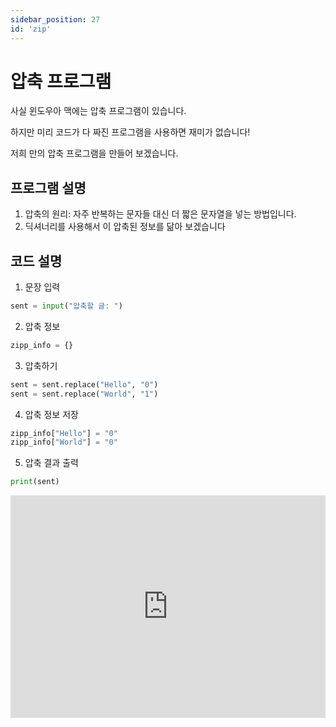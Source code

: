 ```yaml
---
sidebar_position: 27
id: 'zip'
---
```


# 압축 프로그램

사실 윈도우아 맥에는 압축 프로그램이 있습니다.

하지만 미리 코드가 다 짜진 프로그램을 사용하면 재미가 없습니다!

저희 만의 압축 프로그램을 만들어 보겠습니다.

## 프로그램 설명

1. 압축의 원리: 자주 반복하는 문자들 대신 더 짧은 문자열을 넣는 방법입니다.
2. 딕셔너리를 사용해서 이 압축된 정보를 닮아 보겠습니다

## 코드 설명

1. 문장 입력

```python
sent = input("압축할 글: ")
```

2. 압축 정보

```python
zipp_info = {}
```

3. 압축하기

```python
sent = sent.replace("Hello", "0")
sent = sent.replace("World", "1")
```

4. 압축 정보 저장

```python
zipp_info["Hello"] = "0"
zipp_info["World"] = "0"
```

5. 압축 결과 출력

```python
print(sent)
```

<iframe src="https://trinket.io/embed/python3/836101c4af" width="100%" height="356" frameborder="0" marginwidth="0" marginheight="0" allowfullscreen></iframe>
